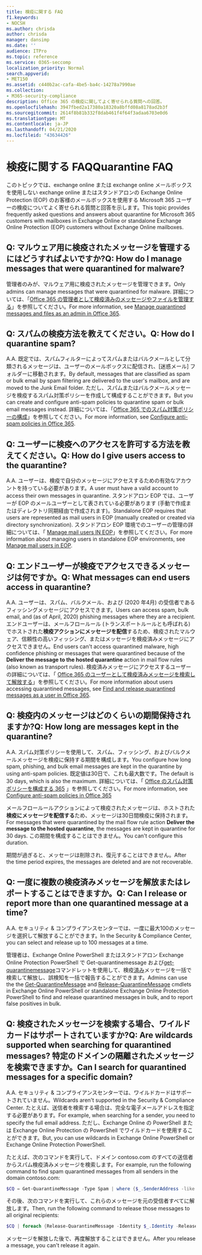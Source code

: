 ```yaml
---
title: 検疫に関する FAQ
f1.keywords:
- NOCSH
ms.author: chrisda
author: chrisda
manager: dansimp
ms.date: ''
audience: ITPro
ms.topic: reference
ms.service: O365-seccomp
localization_priority: Normal
search.appverid:
- MET150
ms.assetid: c440b2ac-cafa-4be5-ba4c-14278a7990ae
ms.collection:
- M365-security-compliance
description: Office 365 の検疫に関してよく寄せられる質問への回答。
ms.openlocfilehash: 3947fbed2a17380a18320a8bffd08a8178ad2b3f
ms.sourcegitcommit: 2614f8b81b332f8dab461f4f64f3adaa6703e0d6
ms.translationtype: MT
ms.contentlocale: ja-JP
ms.lasthandoff: 04/21/2020
ms.locfileid: "43634426"
---
```

# <a name="quarantine-faq"></a><span data-ttu-id="daf2e-103">検疫に関する FAQ</span><span class="sxs-lookup"><span data-stu-id="daf2e-103">Quarantine FAQ</span></span>

<span data-ttu-id="daf2e-104">このトピックでは、exchange online または exchange online メールボックスを使用しない exchange online またはスタンドアロンの Exchange Online Protection (EOP) のお客様のメールボックスを使用する Microsoft 365 ユーザーの検疫についてよく寄せられる質問と回答を示します。</span><span class="sxs-lookup"><span data-stu-id="daf2e-104">This topic provides frequently asked questions and answers about quarantine for Microsoft 365 customers with mailboxes in Exchange Online or standalone Exchange Online Protection (EOP) customers without Exchange Online mailboxes.</span></span>

## <a name="q-how-do-i-manage-messages-that-were-quarantined-for-malware"></a><span data-ttu-id="daf2e-105">Q: マルウェア用に検疫されたメッセージを管理するにはどうすればよいですか?</span><span class="sxs-lookup"><span data-stu-id="daf2e-105">Q: How do I manage messages that were quarantined for malware?</span></span>

<span data-ttu-id="daf2e-106">管理者のみが、マルウェア用に検疫されたメッセージを管理できます。</span><span class="sxs-lookup"><span data-stu-id="daf2e-106">Only admins can manage messages that were quarantined for malware.</span></span> <span data-ttu-id="daf2e-107">詳細については、「[Office 365 の管理者として検疫済みのメッセージやファイルを管理する](manage-quarantined-messages-and-files.md)」を参照してください。</span><span class="sxs-lookup"><span data-stu-id="daf2e-107">For more information, see [Manage quarantined messages and files as an admin in Office 365](manage-quarantined-messages-and-files.md).</span></span>

## <a name="q-how-do-i-quarantine-spam"></a><span data-ttu-id="daf2e-108">Q: スパムの検疫方法を教えてください。</span><span class="sxs-lookup"><span data-stu-id="daf2e-108">Q: How do I quarantine spam?</span></span>

<span data-ttu-id="daf2e-109">A.</span><span class="sxs-lookup"><span data-stu-id="daf2e-109">A.</span></span> <span data-ttu-id="daf2e-110">既定では、スパムフィルターによってスパムまたはバルクメールとして分類されるメッセージは、ユーザーのメールボックスに配信され、[迷惑メール] フォルダーに移動されます。</span><span class="sxs-lookup"><span data-stu-id="daf2e-110">By default, messages that are classified as spam or bulk email by spam filtering are delivered to the user's mailbox, and are moved to the Junk Email folder.</span></span> <span data-ttu-id="daf2e-111">ただし、スパムまたはバルクメールメッセージを検疫するスパム対策ポリシーを作成して構成することができます。</span><span class="sxs-lookup"><span data-stu-id="daf2e-111">But you can create and configure anti-spam policies to quarantine spam or bulk email messages instead.</span></span> <span data-ttu-id="daf2e-112">詳細については、「[Office 365 でのスパム対策ポリシーの構成](configure-your-spam-filter-policies.md)」を参照してください。</span><span class="sxs-lookup"><span data-stu-id="daf2e-112">For more information, see [Configure anti-spam policies in Office 365](configure-your-spam-filter-policies.md).</span></span>

## <a name="q-how-do-i-give-users-access-to-the-quarantine"></a><span data-ttu-id="daf2e-113">Q: ユーザーに検疫へのアクセスを許可する方法を教えてください。</span><span class="sxs-lookup"><span data-stu-id="daf2e-113">Q: How do I give users access to the quarantine?</span></span>

<span data-ttu-id="daf2e-114">A.</span><span class="sxs-lookup"><span data-stu-id="daf2e-114">A.</span></span> <span data-ttu-id="daf2e-115">ユーザーは、検疫で自分のメッセージにアクセスするための有効なアカウントを持っている必要があります。</span><span class="sxs-lookup"><span data-stu-id="daf2e-115">A user must have a valid account to access their own messages in quarantine.</span></span> <span data-ttu-id="daf2e-116">スタンドアロン EOP では、ユーザーが EOP のメールユーザーとして表されている必要があります (手動で作成またはディレクトリ同期経由で作成されます)。</span><span class="sxs-lookup"><span data-stu-id="daf2e-116">Standalone EOP requires that users are represented as mail users in EOP (manually created or created via directory synchronization).</span></span> <span data-ttu-id="daf2e-117">スタンドアロン EOP 環境でのユーザーの管理の詳細については、「 [Manage mail users IN EOP](manage-mail-users-in-eop.md)」を参照してください。</span><span class="sxs-lookup"><span data-stu-id="daf2e-117">For more information about managing users in standalone EOP environments, see [Manage mail users in EOP](manage-mail-users-in-eop.md).</span></span>

## <a name="q-what-messages-can-end-users-access-in-quarantine"></a><span data-ttu-id="daf2e-118">Q: エンドユーザーが検疫でアクセスできるメッセージは何ですか。</span><span class="sxs-lookup"><span data-stu-id="daf2e-118">Q: What messages can end users access in quarantine?</span></span>

<span data-ttu-id="daf2e-119">A.</span><span class="sxs-lookup"><span data-stu-id="daf2e-119">A.</span></span> <span data-ttu-id="daf2e-120">ユーザーは、スパム、バルクメール、および (2020 年4月) の受信者であるフィッシングメッセージにアクセスできます。</span><span class="sxs-lookup"><span data-stu-id="daf2e-120">Users can access spam, bulk email, and (as of April, 2020) phishing messages where they are a recipient.</span></span> <span data-ttu-id="daf2e-121">エンドユーザーは、メールフロールール (トランスポートルールとも呼ばれる) でホストされた**検疫アクションにメッセージを配信**するため、検疫されたマルウェア、信頼性の高いフィッシング、またはメッセージを検疫済みメッセージにアクセスできません。</span><span class="sxs-lookup"><span data-stu-id="daf2e-121">End users can't access quarantined malware, high confidence phishing or messages that were quarantined because of the **Deliver the message to the hosted quarantine** action in mail flow rules (also known as transport rules).</span></span> <span data-ttu-id="daf2e-122">検疫済みメッセージにアクセスするユーザーの詳細については、「 [Office 365 のユーザーとして検疫済みメッセージを検索して解放する](find-and-release-quarantined-messages-as-a-user.md)」を参照してください。</span><span class="sxs-lookup"><span data-stu-id="daf2e-122">For more information about users accessing quarantined messages, see [Find and release quarantined messages as a user in Office 365](find-and-release-quarantined-messages-as-a-user.md).</span></span>

## <a name="q-how-long-are-messages-kept-in-the-quarantine"></a><span data-ttu-id="daf2e-123">Q: 検疫内のメッセージはどのくらいの期間保持されますか?</span><span class="sxs-lookup"><span data-stu-id="daf2e-123">Q: How long are messages kept in the quarantine?</span></span>

<span data-ttu-id="daf2e-124">A.</span><span class="sxs-lookup"><span data-stu-id="daf2e-124">A.</span></span> <span data-ttu-id="daf2e-125">スパム対策ポリシーを使用して、スパム、フィッシング、およびバルクメールメッセージを検疫に保持する期間を構成します。</span><span class="sxs-lookup"><span data-stu-id="daf2e-125">You configure how long spam, phishing, and bulk email messages are kept in the quarantine by using anti-spam policies.</span></span> <span data-ttu-id="daf2e-126">既定値は30日で、これも最大数です。</span><span class="sxs-lookup"><span data-stu-id="daf2e-126">The default is 30 days, which is also the maximum.</span></span> <span data-ttu-id="daf2e-127">詳細については、「 [Office のスパム対策ポリシーを構成する 365](configure-your-spam-filter-policies.md) 」を参照してください。</span><span class="sxs-lookup"><span data-stu-id="daf2e-127">For more information, see [Configure anti-spam policies in Office 365](configure-your-spam-filter-policies.md)</span></span>

<span data-ttu-id="daf2e-128">メールフロールールアクションによって検疫されたメッセージは、ホストされた**検疫にメッセージを配信する**ため、メッセージは30日間検疫に保持されます。</span><span class="sxs-lookup"><span data-stu-id="daf2e-128">For messages that were quarantined by the mail flow rule action **Deliver the message to the hosted quarantine**, the messages are kept in quarantine for 30 days.</span></span> <span data-ttu-id="daf2e-129">この期間を構成することはできません。</span><span class="sxs-lookup"><span data-stu-id="daf2e-129">You can't configure this duration.</span></span>

<span data-ttu-id="daf2e-130">期間が過ぎると、メッセージは削除され、復元することはできません。</span><span class="sxs-lookup"><span data-stu-id="daf2e-130">After the time period expires, the messages are deleted and are not recoverable.</span></span>

## <a name="q-can-i-release-or-report-more-than-one-quarantined-message-at-a-time"></a><span data-ttu-id="daf2e-131">Q: 一度に複数の検疫済みメッセージを解放またはレポートすることはできますか。</span><span class="sxs-lookup"><span data-stu-id="daf2e-131">Q: Can I release or report more than one quarantined message at a time?</span></span>

<span data-ttu-id="daf2e-132">A.</span><span class="sxs-lookup"><span data-stu-id="daf2e-132">A.</span></span> <span data-ttu-id="daf2e-133">セキュリティ & コンプライアンスセンターでは、一度に最大100のメッセージを選択して解放することができます。</span><span class="sxs-lookup"><span data-stu-id="daf2e-133">In the Security & Compliance Center, you can select and release up to 100 messages at a time.</span></span>

<span data-ttu-id="daf2e-134">管理者は、Exchange Online PowerShell またはスタンドアロン Exchange Online Protection PowerShell で Get-quarantinemessage および[get-quarantinemessage](https://docs.microsoft.com/powershell/module/exchange/antispam-antimalware/release-quarantinemessage)コマンドレットを使用して、検疫[済み](https://docs.microsoft.com/powershell/module/exchange/antispam-antimalware/get-quarantinemessage)メッセージを一括で検索して解放し、誤検知を一括で報告することができます。</span><span class="sxs-lookup"><span data-stu-id="daf2e-134">Admins can use the the [Get-QuarantineMessage](https://docs.microsoft.com/powershell/module/exchange/antispam-antimalware/get-quarantinemessage) and [Release-QuarantineMessage](https://docs.microsoft.com/powershell/module/exchange/antispam-antimalware/release-quarantinemessage) cmdlets in Exchange Online PowerShell or standalone Exchange Online Protection PowerShell to find and release quarantined messages in bulk, and to report false positives in bulk.</span></span>

## <a name="q-are-wildcards-supported-when-searching-for-quarantined-messages-can-i-search-for-quarantined-messages-for-a-specific-domain"></a><span data-ttu-id="daf2e-135">Q: 検疫されたメッセージを検索する場合、ワイルドカードはサポートされていますか?</span><span class="sxs-lookup"><span data-stu-id="daf2e-135">Q: Are wildcards supported when searching for quarantined messages?</span></span> <span data-ttu-id="daf2e-136">特定のドメインの隔離されたメッセージを検索できますか。</span><span class="sxs-lookup"><span data-stu-id="daf2e-136">Can I search for quarantined messages for a specific domain?</span></span>

<span data-ttu-id="daf2e-137">A.</span><span class="sxs-lookup"><span data-stu-id="daf2e-137">A.</span></span> <span data-ttu-id="daf2e-138">セキュリティ & コンプライアンスセンターでは、ワイルドカードはサポートされていません。</span><span class="sxs-lookup"><span data-stu-id="daf2e-138">Wildcards aren't supported in the Security & Compliance Center.</span></span> <span data-ttu-id="daf2e-139">たとえば、送信者を検索する場合は、完全な電子メールアドレスを指定する必要があります。</span><span class="sxs-lookup"><span data-stu-id="daf2e-139">For example, when searching for a sender, you need to specify the full email address.</span></span> <span data-ttu-id="daf2e-140">ただし、Exchange Online の PowerShell または Exchange Online Protection の PowerShell でワイルドカードを使用することができます。</span><span class="sxs-lookup"><span data-stu-id="daf2e-140">But, you can use wildcards in Exchange Online PowerShell or Exchange Online Protection PowerShell.</span></span>

<span data-ttu-id="daf2e-141">たとえば、次のコマンドを実行して、ドメイン contoso.com のすべての送信者からスパム検疫済みメッセージを検索します。</span><span class="sxs-lookup"><span data-stu-id="daf2e-141">For example, run the following command to find spam quarantined messages from all senders in the domain contoso.com:</span></span>

```powershell
$CQ = Get-QuarantineMessage -Type Spam | where {$_.SenderAddress -like "*@contoso.com"}
```

<span data-ttu-id="daf2e-142">その後、次のコマンドを実行して、これらのメッセージを元の受信者すべてに解放します。</span><span class="sxs-lookup"><span data-stu-id="daf2e-142">Then, run the following command to release those messages to all original recipients:</span></span>

```powershell
$CQ | foreach {Release-QuarantineMessage -Identity $_.Identity -ReleaseToAll}
```

<span data-ttu-id="daf2e-143">メッセージを解放した後で、再度解放することはできません。</span><span class="sxs-lookup"><span data-stu-id="daf2e-143">After you release a message, you can't release it again.</span></span>
